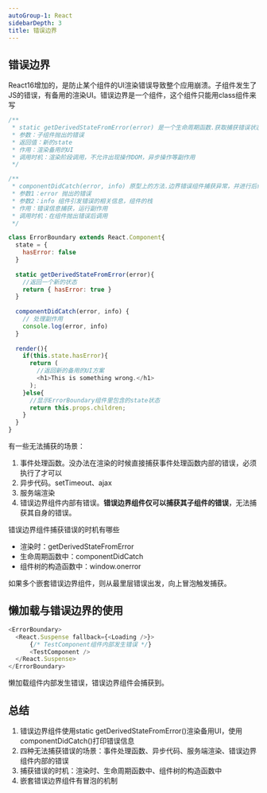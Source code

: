 ```yaml
---
autoGroup-1: React
sidebarDepth: 3
title: 错误边界
---
```


## 错误边界
React16增加的，是防止某个组件的UI渲染错误导致整个应用崩溃。子组件发生了JS的错误，有备用的渲染UI。错误边界是一个组件，这个组件只能用class组件来写
```javascript
/**
 * static getDerivedStateFromError(error) 是一个生命周期函数.获取捕获错误状态，修改错误状态
 * 参数：子组件抛出的错误
 * 返回值：新的state
 * 作用：渲染备用的UI
 * 调用时机：渲染阶段调用，不允许出现操作DOM，异步操作等副作用
 */

/**
 * componentDidCatch(error, info) 原型上的方法.边界错误组件捕获异常，并进行后续处理
 * 参数1：error 抛出的错误
 * 参数2：info 组件引发错误的相关信息，组件的栈
 * 作用：错误信息捕获，运行副作用
 * 调用时机：在组件抛出错误后调用
 */

class ErrorBoundary extends React.Component{
  state = {
    hasError: false
  }
  
  static getDerivedStateFromError(error){
    //返回一个新的状态
    return { hasError: true }
  }
  
  componentDidCatch(error, info) {
    // 处理副作用
    console.log(error, info)
  }
  
  render(){
    if(this.state.hasError){
      return (
        //返回新的备用的UI方案
        <h1>This is something wrong.</h1>
      );
    }else{
      //显示ErrorBoundary组件里包含的state状态
      return this.props.children;
    }
  }
}
```

有一些无法捕获的场景：
1. 事件处理函数。没办法在渲染的时候直接捕获事件处理函数内部的错误，必须执行了才可以
2. 异步代码。setTimeout、ajax
3. 服务端渲染
4. 错误边界组件内部有错误。**错误边界组件仅可以捕获其子组件的错误**，无法捕获其自身的错误。

错误边界组件捕获错误的时机有哪些
- 渲染时：getDerivedStateFromError
- 生命周期函数中：componentDidCatch
- 组件树的构造函数中：window.onerror

如果多个嵌套错误边界组件，则从最里层错误出发，向上冒泡触发捕获。

## 懒加载与错误边界的使用
```javascript
<ErrorBoundary>
  <React.Suspense fallback={<Loading />}>
      {/* TestComponent组件内部发生错误 */}
      <TestComponent />
  </React.Suspense>
</ErrorBoundary>
```
懒加载组件内部发生错误，错误边界组件会捕获到。


## 总结
1. 错误边界组件使用static getDerivedStateFromError()渲染备用UI，使用componentDidCatch()打印错误信息
2. 四种无法捕获错误的场景：事件处理函数、异步代码、服务端渲染、错误边界组件内部的错误
3. 捕获错误的时机：渲染时、生命周期函数中、组件树的构造函数中
4. 嵌套错误边界组件有冒泡的机制